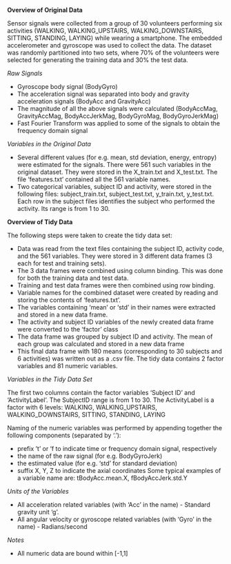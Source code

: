 **Overview of Original Data**

Sensor signals were collected from a group of 30 volunteers performing six activities (WALKING, WALKING_UPSTAIRS, WALKING_DOWNSTAIRS, SITTING, STANDING, LAYING) while wearing a smartphone. The embedded accelerometer and gyroscope was used to collect the data. The dataset was randomly partitioned into two sets, where 70% of the volunteers were selected for generating the training data and 30% the test data.

*Raw Signals*
- Gyroscope body signal (BodyGyro)
- The acceleration signal was separated into body and gravity acceleration signals (BodyAcc and GravityAcc)
- The magnitude of all the above signals were calculated (BodyAccMag, GravityAccMag, BodyAccJerkMag, BodyGyroMag, BodyGyroJerkMag)
- Fast Fourier Transform was applied to some of the signals to obtain the frequency domain signal

*Variables in the Original Data*
- Several different values (for e.g. mean, std deviation, energy, entropy) were estimated for the signals. There were 561 such variables in the original dataset. They were stored in the X_train.txt and X_test.txt. The file ‘features.txt’ contained all the 561 variable names.
- Two categorical variables, subject ID and activity, were stored in the following files: subject_train.txt, subject_test.txt, y_train.txt, y_test.txt. Each row in the subject files identifies the subject who performed the activity. Its range is from 1 to 30.



**Overview of Tidy Data**

The following steps were taken to create the tidy data set:
- Data was read from the text files containing the subject ID, activity code, and the 561 variables. They were stored in 3 different data frames (3 each for test and training sets).
- The 3 data frames were combined using column binding. This was done for both the training data and test data.
- Training and test data frames were then combined using row binding.
- Variable names for the combined dataset were created by reading and storing the contents of ‘features.txt’.
- The variables containing ‘mean’ or ‘std’ in their names were extracted and stored in a new data frame.
- The activity and subject ID variables of the newly created data frame were converted to the ‘factor’ class
- The data frame was grouped by subject ID and activity. The mean of each group was calculated and stored in a new data frame
- This final data frame with 180 means (corresponding to 30 subjects and 6 activities) was written out as a .csv file. The tidy data contains 2 factor variables and 81 numeric variables.

*Variables in the Tidy Data Set*

The first two columns contain the factor variables ‘Subject ID’ and ‘ActivityLabel’. The SubjectID range is from 1 to 30. The ActivityLabel is a factor with 6 levels: WALKING, WALKING_UPSTAIRS, WALKING_DOWNSTAIRS, SITTING, STANDING, LAYING

Naming of the numeric variables was performed by appending together the following components (separated by ‘.’):
- prefix ’t’ or ‘f to indicate time or frequency domain signal, respectively
- the name of the raw signal (for e.g. BodyGyroJerk)
- the estimated value (for e.g. ‘std’ for standard deviation)
- suffix X, Y, Z to indicate the axial coordinates
Some typical examples of a variable name are: tBodyAcc.mean.X, fBodyAccJerk.std.Y

*Units of the Variables*
- All acceleration related variables (with ‘Acc’ in the name) - Standard gravity unit ‘g’.
- All angular velocity or gyroscope related variables (with ‘Gyro’ in the name) - Radians/second

*Notes*
- All numeric data are bound within [-1,1]
